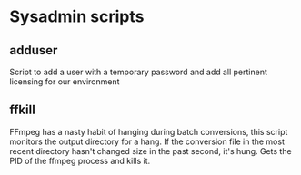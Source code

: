 Sysadmin scripts
=======

adduser
--
Script to add a user with a temporary password and add all pertinent licensing for our environment

ffkill
--
FFmpeg has a nasty habit of hanging during batch conversions, this script monitors the output directory for a hang. If the conversion file in the most recent directory hasn't changed size in the past second, it's hung. Gets the PID of the ffmpeg process and kills it.
